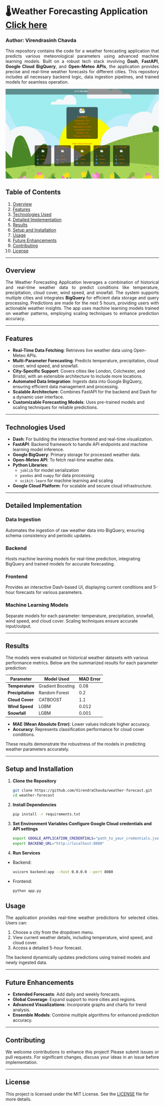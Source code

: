 # 🌡️Weather Forecasting Application [Click here](https://weather-app-1058693665617.europe-west1.run.app/)
### Author: Virendrasinh Chavda

<p align="justify">
This repository contains the code for a weather forecasting application that predicts various meteorological parameters using advanced machine learning models. Built on a robust tech stack involving <strong>Dash</strong>, <strong>FastAPI</strong>, <strong>Google Cloud BigQuery</strong>, and <strong>Open-Meteo APIs</strong>, the application provides precise and real-time weather forecasts for different cities. This repository includes all necessary backend logic, data ingestion pipelines, and trained models for seamless operation.
</p>

![HomePage](weather.png)

## Table of Contents
1. [Overview](#overview)
2. [Features](#features)
3. [Technologies Used](#technologies-used)
4. [Detailed Implementation](#detailed-implementation)
5. [Results](#results)
6. [Setup and Installation](#setup-and-installation)
7. [Usage](#usage)
8. [Future Enhancements](#future-enhancements)
9. [Contributing](#contributing)
10. [License](#license)

---

## Overview
<p align="justify">
The Weather Forecasting Application leverages a combination of historical and real-time weather data to predict conditions like temperature, precipitation, cloud cover, wind speed, and snowfall. The system supports multiple cities and integrates <strong>BigQuery</strong> for efficient data storage and query processing. Predictions are made for the next 5 hours, providing users with actionable weather insights. The app uses machine learning models trained on weather patterns, employing scaling techniques to enhance prediction accuracy.
</p>

---

## Features
- <strong>Real-Time Data Fetching</strong>: Retrieves live weather data using Open-Meteo APIs.
- <strong>Multi-Parameter Forecasting</strong>: Predicts temperature, precipitation, cloud cover, wind speed, and snowfall.
- <strong>City-Specific Support</strong>: Covers cities like London, Colchester, and Bristol, with an extensible architecture to include more locations.
- <strong>Automated Data Integration</strong>: Ingests data into Google BigQuery, ensuring efficient data management and processing.
- <strong>Scalable Architecture</strong>: Combines FastAPI for the backend and Dash for a dynamic user interface.
- <strong>Customizable Forecasting Models</strong>: Uses pre-trained models and scaling techniques for reliable predictions.

---

## Technologies Used
- <strong>Dash</strong>: For building the interactive frontend and real-time visualization.
- <strong>FastAPI</strong>: Backend framework to handle API endpoints and machine learning model inference.
- <strong>Google BigQuery</strong>: Primary storage for processed weather data.
- <strong>Open-Meteo API</strong>: To fetch real-time weather data.
- <strong>Python Libraries</strong>:
  - `joblib` for model serialization
  - `pandas` and `numpy` for data processing
  - `scikit-learn` for machine learning and scaling
- <strong>Google Cloud Platform</strong>: For scalable and secure cloud infrastructure.

---

## Detailed Implementation

### Data Ingestion
Automates the ingestion of raw weather data into BigQuery, ensuring schema consistency and periodic updates.

### Backend
Hosts machine learning models for real-time prediction, integrating BigQuery and trained models for accurate forecasting.

### Frontend
Provides an interactive Dash-based UI, displaying current conditions and 5-hour forecasts for various parameters.

### Machine Learning Models
Separate models for each parameter: temperature, precipitation, snowfall, wind speed, and cloud cover. Scaling techniques ensure accurate input/output.

---

## Results

The models were evaluated on historical weather datasets with various performance metrics. Below are the summarized results for each parameter prediction:

| <strong>Parameter<strong>     | <strong>Model Used<strong>      | <strong>MAD Error<strong> |
|--------------------|---------------------|------------|
| <strong>Temperature<strong>   | Gradient Boosting   | 0.08        |
| <strong>Precipitation<strong> | Random Forest       | 0.2       |
| <strong>Cloud Cover<strong>   | CATBOOST     | 1.1       |
| <strong>Wind Speed<strong>    | LGBM         | 0.012  |
| <strong>Snowfall<strong>      | LGBM           | 0.001    |

- <strong>MAE (Mean Absolute Error)</strong>: Lower values indicate higher accuracy.
- <strong>Accuracy</strong>: Represents classification performance for cloud cover conditions.

These results demonstrate the robustness of the models in predicting weather parameters accurately.

---

## Setup and Installation

1. <strong>Clone the Repository</strong>
   ```bash
   git clone https://github.com/VirendraChavda/weather-forecast.git
   cd weather-forecast
   ```
2. <strong>Install Dependencies</strong>
   ```bash
   pip install -r requirements.txt
   ```
3. <strong>Set Environment Variables Configure Google Cloud credentials and API settings</strong>
   ```bash
   export GOOGLE_APPLICATION_CREDENTIALS="path_to_your_credentials.json"
   export BACKEND_URL="http://localhost:8080"
   ```
4. <strong>Run Services</strong>
- Backend:
   ```bash
   uvicorn backend:app --host 0.0.0.0 --port 8080
   ```
- Frontend:
   ```bash
   python app.py
   ```
## Usage
<p align="justify">
The application provides real-time weather predictions for selected cities. Users can:
</p>

1. Choose a city from the dropdown menu.
2. View current weather details, including temperature, wind speed, and cloud cover.
3. Access a detailed 5-hour forecast.

The backend dynamically updates predictions using trained models and newly ingested data.

---

## Future Enhancements
- <strong>Extended Forecasts</strong>: Add daily and weekly forecasts.
- <strong>Global Coverage</strong>: Expand support to more cities and regions.
- <strong>Advanced Visualizations</strong>: Incorporate graphs and charts for trend analysis.
- <strong>Ensemble Models</strong>: Combine multiple algorithms for enhanced prediction accuracy.

---

## Contributing
<p align="justify">
We welcome contributions to enhance this project! Please submit issues or pull requests. For significant changes, discuss your ideas in an issue before implementation.
</p>

---

## License
This project is licensed under the MIT License. See the [LICENSE](LICENSE) file for more details.
